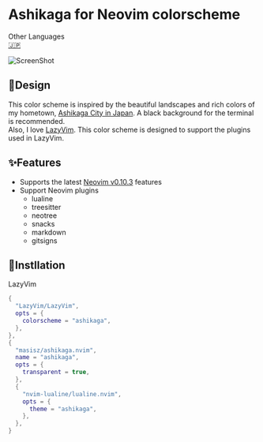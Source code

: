 # Ashikaga for Neovim colorscheme

Other Languages  
[🇯🇵](./README.ja.md)

![ScreenShot](https://github.com/user-attachments/assets/241efe58-d38f-4328-927f-91a0a9843a63)

## 🎨Design

This color scheme is inspired by the beautiful landscapes and rich colors of my hometown, [Ashikaga City in Japan](https://www-city-ashikaga-tochigi-jp.translate.goog/index.html?_x_tr_sl=ja&_x_tr_tl=en&_x_tr_hl=ja&_x_tr_pto=wapp). A black background for the terminal is recommended.  
Also, I love [LazyVim](https://www.lazyvim.org). This color scheme is designed to support the plugins used in LazyVim.

## ✨Features

- Supports the latest [Neovim v0.10.3](https://github.com/neovim/neovim/releases/tag/v0.10.3) features
- Support Neovim plugins
  - lualine
  - treesitter
  - neotree
  - snacks
  - markdown
  - gitsigns

## 🚀Instllation

LazyVim

```lua
{
  "LazyVim/LazyVim",
  opts = {
    colorscheme = "ashikaga",
  },
},
{
  "masisz/ashikaga.nvim",
  name = "ashikaga",
  opts = {
    transparent = true,
  },
  {
    "nvim-lualine/lualine.nvim",
    opts = {
      theme = "ashikaga",
    },
  },
}
```
